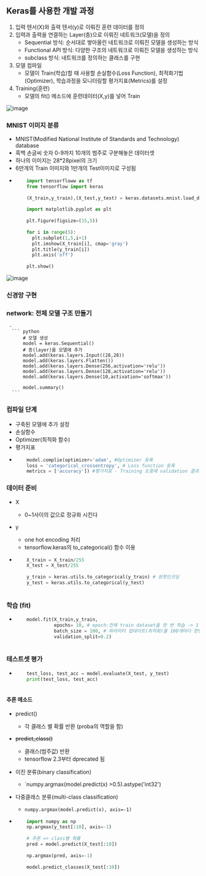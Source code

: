 ## Keras를 사용한 개발 과정
  1. 입력 텐서(X)와 출력 텐서(y)로 이뤄진 훈련 데이터를 정의
  2. 입력과 출력을 연결하는 Layer(층)으로 이뤄진 네트워크(모델)을 정의
      - Sequential 방식: 순서대로 쌓아올린 네트워크로 이뤄진 모델을 생성하는 방식
      - Functional API 방식: 다양한 구조의 네트워크로 이뤄진 모델을 생성하는 방식
      - subclass 방식: 네트워크를 정의하는 클래스를 구현
  3. 모델 컴파일
      - 모델이 Train(학습)할 때 사용할 손실함수(Loss Function), 최적화기법(Optimizer), 학습과정을 모니터링할 평가지표(Metrics)를 설정
  4. Training(훈련)
      - 모델의 fit() 메소드에 훈련데이터(X,y)를 넣어 Train

![image](https://user-images.githubusercontent.com/76146752/115168571-6c0b2200-a0f6-11eb-9c23-837a5124d912.png)

### MNIST 이미지 분류
  - MNIST(Modified National Institute of Standards and Technology) database
  - 흑백 손글씨 숫자 0-9까지 10개의 범주로 구분해놓은 데이터셋
  - 하나의 이미지는 28*28pixel의 크기
  - 6만개의 Train 이미지와 1만개의 Test이미지로 구성됨
  - 
    ``` python
        import tensorfloww as tf
        from tensorflow import keras
        
        (X_train,y_train),(X_test,y_test) = keras.datasets.mnist.load_data()
        
        import matplotlib.pyplot as plt
        
        plt.figure(figsize=(15,5))
        
        for i in range(5):
          plt.subplot(1,5,i+1)
          plt.imshow(X_train[i], cmap='gray')
          plt.title(y_train[i])
          plt.axis('off')
          
        plt.show()
    ```
![image](https://user-images.githubusercontent.com/76146752/115178569-89e38180-a10c-11eb-833d-f337845de4ec.png)


### 신경망 구현
  ### network: 전체 모델 구조 만들기
     - 
      ``` python
          # 모델 생성
          model = keras.Sequential()
          # 층(layer)을 모델에 추가
          model.add(keras.layers.Input((28,28))
          model.add(keras.layers.Flatten())
          model.add(keras.layers.Dense(256,activation='relu'))
          model.add(keras.layers.Dense(128,activation='relu'))
          model.add(keras.layers.Dense(10,activation='softmax'))
          
          model.summary()
      ```
      
 ### 컴파일 단계
   
   - 구축된 모델에 추가 설정
   - 손실함수
   - Optimizer(최적화 함수)
   - 평가지표
   - 
      ``` python
          model.complie(optimizer='adam', #Optimizer 등록
          loss = 'categorical_crossentropy', # Loss function 등록
          metrics = ['accuracy']) #평가지표 - Training 도중에 validation 결과를 확인
      ```
    
 ### 데이터 준비
  - X
    - 0~1사이의 값으로 정규화 시킨다
  - y
    - one hot encoding 처리
    - tensorflow.keras의 to_categorical() 함수 이용

  - 
    ``` python
        X_train = X_train/255
        X_test = X_test/255
        
        y_train = keras.utils.to_categorical(y_train) # 원핫인코딩
        y_test = keras.utils.to_categorical(y_test)
        
    ```
    
### 학습 (fit)
  - 
    ``` python
        model.fit(X_train,y_train,
                  epochs= 10, # epoch:전체 train dataset을 한 번 학습 -> 1 epoch
                  batch_size = 100, # 파라미터 업데이트(최적화)를 100개마다 한번씩 함
                  validation_split=0.2)
                  
    ```
    
### 테스트셋 평가
  - 
    ``` python
        test_loss, test_acc = model.evaluate(X_test, y_test)
        print(test_loss, test_acc)
        
    ```
    
#### 추론 메소드
  - predict()
      - 각 클래스 별 확률 반환 (proba의 역할을 함)
  - <del>predict_class()</del>
      - 클래스(범주값) 반환
      - tensorflow 2.3부터 dprecated 됨
  - 이진 분류(binary classification)
      - `numpy.argmax(model.predict(x) >0.5).astype('int32')
  - 다중클래스 분류(multi-class classification)
      - `numpy.argmax(model.predict(x), axis=-1)`

  - 
    ``` python
        import numpy as np
        np.argmax(y_test[:10], axis=-1)
        
        # 추론 => class별 확률
        pred = model.predict(X_test[:10])
        
        np.argmax(pred, axis=-1)
        
        model.predict_classes(X_test[:10])
    ```










